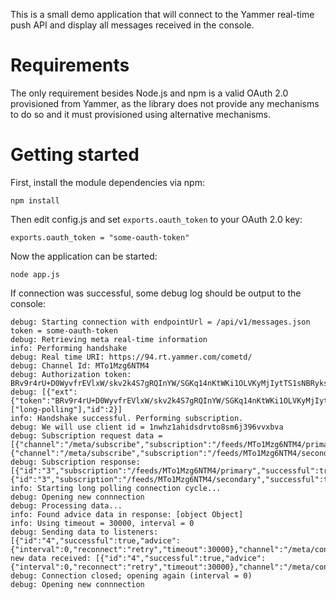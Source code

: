 This is a small demo application that will connect to the Yammer real-time push API and display all messages received in the console.

Requirements
============
The only requirement besides Node.js and npm is a valid OAuth 2.0 provisioned from Yammer, as the library does not provide any mechanisms to do so and it must provisioned using alternative mechanisms.

Getting started
===============
First, install the module dependencies via npm:

```
npm install
```

Then edit config.js and set ```exports.oauth_token``` to your OAuth 2.0 key:

```
exports.oauth_token = "some-oauth-token"
```

Now the application can be started:

```
node app.js
```

If connection was successful, some debug log should be output to the console:

```
debug: Starting connection with endpointUrl = /api/v1/messages.json token = some-oauth-token
debug: Retrieving meta real-time information
info: Performing handshake
debug: Real time URI: https://94.rt.yammer.com/cometd/
debug: Channel Id: MTo1Mzg6NTM4
debug: Authorization token: BRv9r4rU+D0WyvfrEVlxW/skv2k4S7gRQInYW/SGKq14nKtWKi1OLVKyMjIytTS1sNBRykstKc8vylayMjUG8lIrCjKLKpWsDI3NzA0sTc0szWoBeYUOYA==
debug: [{"ext":{"token":"BRv9r4rU+D0WyvfrEVlxW/skv2k4S7gRQInYW/SGKq14nKtWKi1OLVKyMjIytTS1sNBRykstKc8vylayMjUG8lIrCjKLKpWsDI3NzA0sTc0szWoBeYUOYA=="},"version":"1.0","minimumVersion":"0.9","channel":"/meta/handshake","supportedConnectionTypes":["long-polling"],"id":2}]
info: Handshake successful. Performing subscription.
debug: We will use client id = 1nwhz1ahidsdrvto8sm6j396vvxbva
debug: Subscription request data = [{"channel":"/meta/subscribe","subscription":"/feeds/MTo1Mzg6NTM4/primary","id":3,"clientId":"1nwhz1ahidsdrvto8sm6j396vvxbva"},{"channel":"/meta/subscribe","subscription":"/feeds/MTo1Mzg6NTM4/secondary","id":3,"clientId":"1nwhz1ahidsdrvto8sm6j396vvxbva"}]
debug: Subscription response: [{"id":"3","subscription":"/feeds/MTo1Mzg6NTM4/primary","successful":true,"channel":"/meta/subscribe"},{"id":"3","subscription":"/feeds/MTo1Mzg6NTM4/secondary","successful":true,"channel":"/meta/subscribe"}]
info: Starting long polling connection cycle...
debug: Opening new connnection
debug: Processing data...
info: Found advice data in response: [object Object]
info: Using timeout = 30000, interval = 0
debug: Sending data to listeners: [{"id":"4","successful":true,"advice":{"interval":0,"reconnect":"retry","timeout":30000},"channel":"/meta/connect"}]
new data received: [{"id":"4","successful":true,"advice":{"interval":0,"reconnect":"retry","timeout":30000},"channel":"/meta/connect"}]
debug: Connection closed; opening again (interval = 0)
debug: Opening new connnection
```